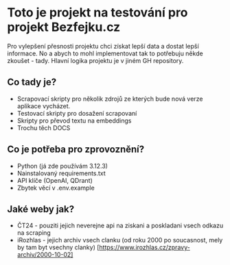 # Toto je projekt na testování pro projekt Bezfejku.cz
Pro vylepšení přesnosti projektu chci získat lepší data a dostat lepší informace. No a abych to mohl implementovat tak to potřebuju někde zkoušet - tady. Hlavní logika projektu je v jiném GH repository. 

## Co tady je?
- Scrapovací skripty pro několik zdrojů ze kterých bude nová verze aplikace vycházet.
- Testovací skripty pro dosažení scrapovaní
- Skripty pro převod textu na embeddings
- Trochu těch DOCS

## Co je potřeba pro zprovoznění?
- Python (já zde používám 3.12.3)
- Nainstalovaný requirements.txt
- API klíče (OpenAI, QDrant)
- Zbytek věcí v .env.example

## Jaké weby jak?
- ČT24 - pouziti jejich neverejne api na ziskani a poskladani vsech odkazu na scraping
- iRozhlas - jejich archiv vsech clanku (od roku 2000 po soucasnost, mely by tam byt vsechny clanky) [https://www.irozhlas.cz/zpravy-archiv/2000-10-02]